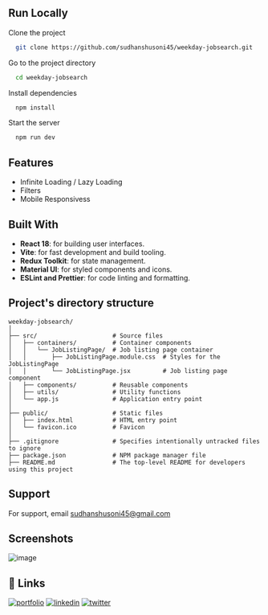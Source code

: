
## Run Locally

Clone the project

```bash
  git clone https://github.com/sudhanshusoni45/weekday-jobsearch.git
```

Go to the project directory

```bash
  cd weekday-jobsearch
```

Install dependencies

```bash
  npm install
```

Start the server

```bash
  npm run dev
```


## Features

- Infinite Loading / Lazy Loading
- Filters
- Mobile Responsivess


##  Built With
- **React 18**: for building user interfaces.
- **Vite**: for fast development and build tooling.
- **Redux Toolkit**: for state management.
- **Material UI**: for styled components and icons.
- **ESLint and Prettier**: for code linting and formatting.

## Project's directory structure
```
weekday-jobsearch/
│
├── src/                     # Source files
│   ├── containers/          # Container components
│   │   └── JobListingPage/  # Job listing page container
│   │       ├── JobListingPage.module.css  # Styles for the JobListingPage
│   │       └── JobListingPage.jsx         # Job listing page component
│   ├── components/          # Reusable components
│   ├── utils/               # Utility functions
│   └── app.js               # Application entry point
│
├── public/                  # Static files
│   ├── index.html           # HTML entry point
│   └── favicon.ico          # Favicon
│
├── .gitignore               # Specifies intentionally untracked files to ignore
├── package.json             # NPM package manager file
├── README.md                # The top-level README for developers using this project
```

## Support

For support, email sudhanshusoni45@gmail.com

## Screenshots

![image](https://github.com/Sudhanshusoni45/weekday-jobsearch/assets/26003401/08733221-7484-4b7d-9f68-ab9cfdf54ba5)


## 🔗 Links
[![portfolio](https://img.shields.io/badge/my_portfolio-000?style=for-the-badge&logo=ko-fi&logoColor=white)](https://sudhanshusoni.tech)
[![linkedin](https://img.shields.io/badge/linkedin-0A66C2?style=for-the-badge&logo=linkedin&logoColor=white)](https://www.linkedin.com/in/sudhanshu-soni/)
[![twitter](https://img.shields.io/badge/twitter-1DA1F2?style=for-the-badge&logo=twitter&logoColor=white)](https://twitter.com/sudhanshusoni__)





